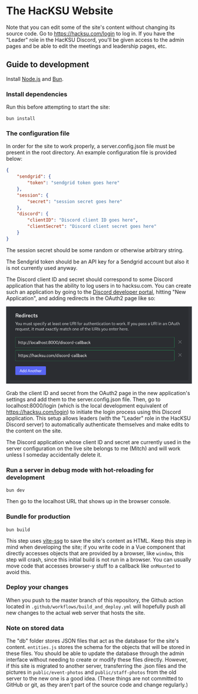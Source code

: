 # The HacKSU Website

Note that you can edit some of the site's content without changing its source code. Go to https://hacksu.com/login to log in. If you have the "Leader" role in the HacKSU Discord, you'll be given access to the admin pages and be able to edit the meetings and leadership pages, etc.

## Guide to development

Install [Node.js](https://nodejs.org/en) and [Bun](https://bun.sh).

### Install dependencies

Run this before attempting to start the site:

```
bun install
```

### The configuration file

In order for the site to work properly, a server.config.json file must be present in the root directory. An example configuration file is provided below:

```json
{
    "sendgrid": {
        "token": "sendgrid token goes here"
    },
    "session": {
        "secret": "session secret goes here"
    },
    "discord": {
        "clientID": "Discord client ID goes here",
        "clientSecret": "Discord client secret goes here"
    }
}
```

The session secret should be some random or otherwise arbitrary string.

The Sendgrid token should be an API key for a Sendgrid account but also it is not currently used anyway.

The Discord client ID and secret should correspond to some Discord application that has the ability to log users in to hacksu.com. You can create such an application by going to the [Discord developer portal](https://discord.com/developers/applications/), hitting "New Application", and adding redirects in the OAuth2 page like so:

![](discord-oauth-callbacks.png)

Grab the client ID and secret from the OAuth2 page in the new application's settings and add them to the server.config.json file. Then, go to localhost:8000/login (which is the local development equivalent of https://hacksu.com/login) to initiate the login process using this Discord application. This setup allows leaders (with the "Leader" role in the HacKSU Discord server) to automatically authenticate themselves and make edits to the content on the site.

The Discord application whose client ID and secret are currently used in the server configuration on the live site belongs to me (Mitch) and will work unless I someday accidentally delete it.

### Run a server in debug mode with hot-reloading for development

```
bun dev
```

Then go to the localhost URL that shows up in the browser console.

### Bundle for production

```
bun build
```

This step uses [vite-ssg](https://github.com/antfu-collective/vite-ssg) to save the site's content as HTML. Keep this step in mind when developing the site; if you write code in a Vue component that directly accesses objects that are provided by a browser, like `window`, this step will crash, since this initial build is not run in a browser. You can usually move code that accesses browser-y stuff to a callback like `onMounted` to avoid this.

### Deploy your changes

When you push to the master branch of this repository, the Github action located in `.github/workflows/build_and_deploy.yml` will hopefully push all new changes to the actual web server that hosts the site.

### Note on stored data

The "db" folder stores JSON files that act as the database for the site's content. `entities.js` stores the schema for the objects that will be stored in these files. You should be able to update the database through the admin interface without needing to create or modify these files directly. However, if this site is migrated to another server, transferring the .json files and the pictures in `public/event-photos` and `public/staff-photos` from the old server to the new one is a good idea. (These things are not committed to GitHub or git, as they aren't part of the source code and change regularly.)
